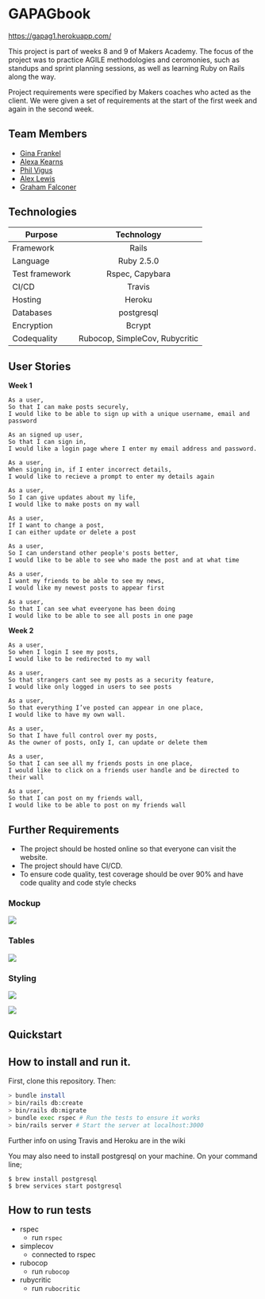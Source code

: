 # GAPAGbook 

https://gapag1.herokuapp.com/

This project is part of weeks 8 and 9 of Makers Academy. The focus of the project was to practice AGILE methodologies and ceromonies, such as standups and sprint planning sessions, as well as learning Ruby on Rails along the way.

Project requirements were specified by Makers coaches who acted as the client. We were given a set of requirements at the start of the first week and again in the second week.

## Team Members
- [Gina Frankel](https://github.com/Gina-Frankel)
- [Alexa Kearns](https://github.com/alexakearns)
- [Phil Vigus](https://github.com/PhilipVigus)
- [Alex Lewis](https://github.com/AlexLewis10)
- [Graham Falconer](https://github.com/grahamfalconer)

## Technologies

| Purpose       | Technology     | 
| ------------- |:-------------: | 
| Framework     | Rails          |
| Language      | Ruby 2.5.0     | 
| Test framework| Rspec, Capybara|
| CI/CD         | Travis         |
| Hosting       | Heroku         |
| Databases     | postgresql     |
| Encryption    | Bcrypt         |
| Codequality   | Rubocop, SimpleCov, Rubycritic |

## User Stories

**Week 1**
```
As a user,
So that I can make posts securely,
I would like to be able to sign up with a unique username, email and password

As an signed up user,
So that I can sign in,
I would like a login page where I enter my email address and password.

As a user,
When signing in, if I enter incorrect details,
I would like to recieve a prompt to enter my details again

As a user,
So I can give updates about my life,
I would like to make posts on my wall

As a user,
If I want to change a post,
I can either update or delete a post

As a user, 
So I can understand other people's posts better,
I would like to be able to see who made the post and at what time

As a user,
I want my friends to be able to see my news,
I would like my newest posts to appear first

As a user,
So that I can see what eveeryone has been doing
I would like to be able to see all posts in one page

```
**Week 2**
```
As a user, 
So when I login I see my posts, 
I would like to be redirected to my wall

As a user, 
So that strangers cant see my posts as a security feature,  
I would like only logged in users to see posts

As a user, 
So that everything I’ve posted can appear in one place, 
I would like to have my own wall.

As a user, 
So that I have full control over my posts, 
As the owner of posts, onIy I, can update or delete them 

As a user, 
So that I can see all my friends posts in one place, 
I would like to click on a friends user handle and be directed to their wall 

As a user,  
So that I can post on my friends wall,  
I would like to be able to post on my friends wall
```

## Further Requirements

- The project should be hosted online so that everyone can visit the website.
- The project should have CI/CD.
- To ensure code quality, test coverage should be over 90% and have code quality and code style checks


### Mockup  
![](readme_pictures/mockup.png)

### Tables 
![](readme_pictures/tables.png)

### Styling 
![](readme_pictures/scrnsht_login.png)

![](readme_pictures/scrnsht_homepage.png)

## Quickstart


## How to install and run it.
First, clone this repository. Then:

```bash
> bundle install
> bin/rails db:create
> bin/rails db:migrate
> bundle exec rspec # Run the tests to ensure it works
> bin/rails server # Start the server at localhost:3000
```
Further info on using Travis and Heroku are in the wiki

You may also need to install postgresql on your machine. On your command line;

```
$ brew install postgresql
$ brew services start postgresql
```

## How to run tests  
- rspec 
  - run `rspec`
- simplecov 
  - connected to rspec
- rubocop 
  - run `rubocop`
- rubycritic 
  - run `rubocritic`




